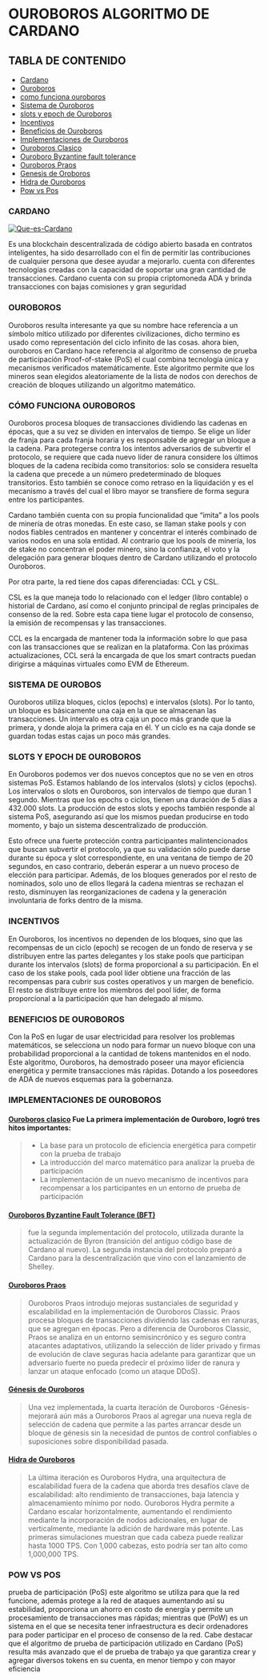 # OUROBOROS ALGORITMO DE CARDANO

## TABLA DE CONTENIDO

* [Cardano](#Cardano)
* [Ouroboros](#Ouroboros)
* [como funciona ouroboros](#Como-funciona-Ouroboros)
* [Sistema de Ouroboros](#sistema-de-Ouroboros)
* [slots y epoch de Ouroboros](slots-y-epoch-de-Ouroboros)
* [Incentivos](Incentivos)
* [Beneficios de Ouroboros](Beneficios-de-Ouroboros)
* [Implementaciones de Ouroboros](Implementaciones-de-Ouroboros)
* [Ouroboros Clasico](Ouroboros-Clasico)
* [Ouroboro Byzantine fault tolerance](Ouroboro-Byzantine-fault-tolerance)
* [Ouroboros Praos](Ouroboros-Pras)
* [Genesis de Oroboros](Genesis-de-Ouroboros)
* [Hidra de Ouroboros](Hidra-de-Ouroboros)
* [Pow vs Pos](Pow-vs-Pos)


### CARDANO


<a href="https://ibb.co/3zQKKJS"><img src="https://i.ibb.co/vYR99tL/Que-es-Cardano.jpg" alt="Que-es-Cardano" border="0"></a>

Es una blockchain descentralizada de código abierto basada en contratos inteligentes, ha sido desarrollado con el fin de permitir las contribuciones de cualquier persona que desee ayudar a mejorarlo. cuenta con diferentes tecnologías creadas con la capacidad de soportar una gran cantidad de transacciones. Cardano cuenta con su propia criptomoneda ADA y brinda transacciones con bajas comisiones y gran seguridad

###  OUROBOROS
Ouroboros resulta interesante ya que su nombre hace referencia a un símbolo mítico utilizado por diferentes civilizaciones, dicho termino es usado como representación del ciclo infinito de las cosas. 
ahora bien, ouroboros en Cardano hace referencia al algoritmo de consenso de prueba de participación Proof-of-stake (PoS) el cual combina tecnología única y mecanismos verificados matemáticamente. Este algoritmo permite que los mineros sean elegidos aleatoriamente de la lista de nodos con derechos de creación de bloques utilizando un algoritmo matemático.
### CÓMO FUNCIONA OUROBOROS
Ouroboros procesa bloques de transacciones dividiendo las cadenas en épocas, que a su vez se dividen en intervalos de tiempo. Se elige un líder de franja para cada franja horaria y es responsable de agregar un bloque a la cadena. Para protegerse contra los intentos adversarios de subvertir el protocolo, se requiere que cada nuevo líder de ranura considere los últimos bloques de la cadena recibida como transitorios: solo se considera resuelta la cadena que precede a un número predeterminado de bloques transitorios. Esto también se conoce como retraso en la liquidación y es el mecanismo a través del cual el libro mayor se transfiere de forma segura entre los participantes.

Cardano también cuenta con su propia funcionalidad que “imita” a los pools de minería de otras monedas. En este caso, se llaman stake pools y con nodos fiables centrados en mantener y concentrar el interés combinado de varios nodos en una sola entidad. Al contrario que los pools de minería, los de stake no concentran el poder minero, sino la confianza, el voto y la delegación para generar bloques dentro de Cardano utilizando el protocolo Ouroboros.

Por otra parte, la red tiene dos capas diferenciadas: CCL y CSL.

CSL es la que maneja todo lo relacionado con el ledger (libro contable) o historial de Cardano, así como el conjunto principal de reglas principales de consenso de la red. Sobre esta capa tiene lugar el protocolo de consenso, la emisión de recompensas y las transacciones.

CCL es la encargada de mantener toda la información sobre lo que pasa con las transacciones que se realizan en la plataforma. Con las próximas actualizaciones, CCL será la encargada de que los smart contracts puedan dirigirse a máquinas virtuales como EVM de Ethereum.

###  SISTEMA DE OUROBOS

Ouroboros utiliza bloques, ciclos (epochs) e intervalos (slots). Por lo tanto, un bloque es básicamente una caja en la que se almacenan las transacciones. Un intervalo es otra caja un poco más grande que la primera, y donde aloja la primera caja en él. Y un ciclo es na caja donde se guardan todas estas cajas un poco más grandes.

###  SLOTS Y EPOCH DE OUROBOROS

 En Ouroboros podemos ver dos nuevos conceptos que no se ven en otros sistemas PoS. Estamos hablando de los intervalos (slots) y ciclos (epochs). Los intervalos o slots en Ouroboros, son intervalos de tiempo que duran 1 segundo. Mientras que los epochs o ciclos, tienen una duración de 5 días a 432.000 slots. La producción de estos slots y epochs también responde al sistema PoS, asegurando así que los mismos puedan producirse en todo momento, y bajo un sistema descentralizado de producción.

Esto ofrece una fuerte protección contra participantes malintencionados que buscan subvertir el protocolo, ya que su validación sólo puede darse durante su época y slot correspondiente, en una ventana de tiempo de 20 segundos, en caso contrario, deberán esperar a un nuevo proceso de elección para participar. Además, de los bloques generados por el resto de nominados, solo uno de ellos llegará la cadena mientras se rechazan el resto, disminuyen las reorganizaciones de cadena y la generación involuntaria de forks dentro de la misma.

###  INCENTIVOS

En Ouroboros, los incentivos no dependen de los bloques, sino que las recompensas de un ciclo (epoch) se recogen de un fondo de reserva y se distribuyen entre las partes delegantes y los stake pools que participan durante los intervalos (slots) de forma proporcional a su participación. En el caso de los stake pools, cada pool líder obtiene una fracción de las recompensas para cubrir sus costes operativos y un margen de beneficio. El resto se distribuye entre los miembros del pool líder, de forma proporcional a la participación que han delegado al mismo.

###  BENEFICIOS DE OUROBOROS 

Con la PoS en lugar de usar electricidad para resolver los problemas matemáticos, se selecciona un nodo para formar un nuevo bloque con una probabilidad proporcional a la cantidad de tokens mantenidos en el nodo.
Este algoritmo, Ouroboros, ha demostrado poseer una mayor eficiencia energética y permite transacciones más rápidas. Dotando a los poseedores de ADA de nuevos esquemas para la gobernanza.

### IMPLEMENTACIONES DE OUROBOROS

#### [Ouroboros clasico](https://eprint.iacr.org/2016/889.pdf) Fue La primera implementación de Ouroboro, logró tres hitos importantes:

> * La base para un protocolo de eficiencia energética para competir con la prueba de trabajo
> * La introducción del marco matemático para analizar la prueba de participación
> * La implementación de un nuevo mecanismo de incentivos para recompensar a los participantes en un entorno de prueba de participación
#### [Ouroboros Byzantine Fault Tolerance (BFT)](https://eprint.iacr.org/2018/1049.pdf) 

> fue la segunda implementación del protocolo, utilizada durante la actualización de Byron (transición del antiguo código base de Cardano al nuevo). La segunda instancia del protocolo preparó a Cardano para la descentralización que vino con el lanzamiento de Shelley.
#### [Ouroboros Praos](https://eprint.iacr.org/2017/573.pdf)

> Ouroboros Praos introdujo mejoras sustanciales de seguridad y escalabilidad en la implementación de Ouroboros Classic. Praos procesa bloques de transacciones dividiendo las cadenas en ranuras, que se agregan en épocas. Pero a diferencia de Ouroboros Classic, Praos se analiza en un entorno semisincrónico y es seguro contra atacantes adaptativos, utilizando la selección de líder privado y firmas de evolución de clave seguras hacia adelante para garantizar que un adversario fuerte no pueda predecir el próximo líder de ranura y lanzar un ataque enfocado (como un ataque DDoS).
#### [Génesis de Ouroboros](https://eprint.iacr.org/2018/378.pdf)

> Una vez implementada, la cuarta iteración de Ouroboros -Génesis- mejorará aún más a Ouroboros Praos al agregar una nueva regla de selección de cadena que permite a las partes arrancar desde un bloque de génesis sin la necesidad de puntos de control confiables o suposiciones sobre disponibilidad pasada. 
#### [Hidra de Ouroboros](https://eprint.iacr.org/2020/299.pdf)

> La última iteración es Ouroboros Hydra, una arquitectura de escalabilidad fuera de la cadena que aborda tres desafíos clave de escalabilidad: alto rendimiento de transacciones, baja latencia y almacenamiento mínimo por nodo.
Ouroboros Hydra permite a Cardano escalar horizontalmente, aumentando el rendimiento mediante la incorporación de nodos adicionales, en lugar de verticalmente, mediante la adición de hardware más potente. Las primeras simulaciones muestran que cada cabeza puede realizar hasta 1000 TPS. Con 1,000 cabezas, esto podría ser tan alto como 1,000,000 TPS.

### POW VS POS
prueba de participación (PoS) este algoritmo se utiliza para que la red funcione, además protege a la red de ataques aumentando así su estabilidad, proporciona un ahorro en costo de energía y permite un procesamiento de transacciones mas rápidas; mientras que (PoW) es un sistema en el que se necesita tener infraestructura es decir ordenadores para poder participar en el proceso de consenso de la red.
Cabe destacar que el algoritmo de prueba de participación utilizado en Cardano (PoS) resulta más avanzado que el de prueba de trabajo ya que garantiza crear y agregar diversos tokens en su cuenta, en menor tiempo y con mayor eficiencia
